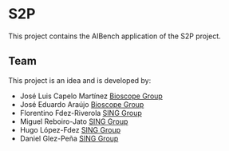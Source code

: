 S2P
=========
This project contains the AIBench application of the S2P project.

Team
----
This project is an idea and is developed by:
* José Luis Capelo Martínez [Bioscope Group](http://www.bioscopegroup.org/)
* José Eduardo Araújo [Bioscope Group](http://www.bioscopegroup.org/)
* Florentino Fdez-Riverola [SING Group](http://sing.ei.uvigo.es)
* Miguel Reboiro-Jato [SING Group](http://sing.ei.uvigo.es)
* Hugo López-Fdez [SING Group](http://sing.ei.uvigo.es)
* Daniel Glez-Peña [SING Group](http://sing.ei.uvigo.es)

